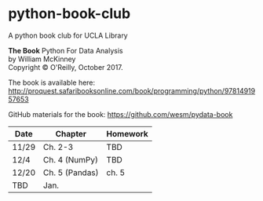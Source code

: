 # python-book-club
A python book club for UCLA Library

**The Book** 
Python For Data Analysis  
by William McKinney  
Copyright © O'Reilly, October 2017.  

The book is available here:
http://proquest.safaribooksonline.com/book/programming/python/9781491957653

GitHub materials for the book: https://github.com/wesm/pydata-book

| Date | Chapter | Homework |
| ---- | ------- | -------- |
| 11/29 | Ch. 2-3  | TBD    |
| 12/4 |  Ch. 4 (NumPy)  | TBD   |
| 12/20 | Ch. 5 (Pandas)  | ch. 5    |
| TBD  |   Jan.      |          | 

